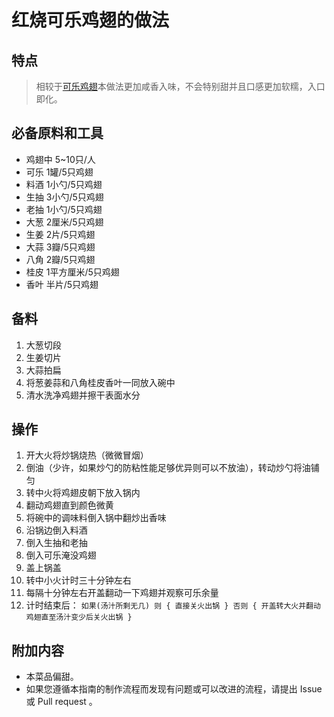 # 红烧可乐鸡翅的做法

## 特点
> 相较于[可乐鸡翅](./可乐鸡翅.md)本做法更加咸香入味，不会特别甜并且口感更加软糯，入口即化。

## 必备原料和工具

* 鸡翅中 5~10只/人
* 可乐 1罐/5只鸡翅
* 料酒 1小勺/5只鸡翅
* 生抽 3小勺/5只鸡翅
* 老抽 1小勺/5只鸡翅
* 大葱 2厘米/5只鸡翅
* 生姜 2片/5只鸡翅
* 大蒜 3瓣/5只鸡翅
* 八角 2瓣/5只鸡翅
* 桂皮 1平方厘米/5只鸡翅
* 香叶 半片/5只鸡翅

## 备料

1. 大葱切段
2. 生姜切片
3. 大蒜拍扁
4. 将葱姜蒜和八角桂皮香叶一同放入碗中
5. 清水洗净鸡翅并擦干表面水分

## 操作

1. 开大火将炒锅烧热（微微冒烟）
2. 倒油（少许，如果炒勺的防粘性能足够优异则可以不放油），转动炒勺将油铺匀
3. 转中火将鸡翅皮朝下放入锅内
4. 翻动鸡翅直到颜色微黄
5. 将碗中的调味料倒入锅中翻炒出香味
6. 沿锅边倒入料酒
7. 倒入生抽和老抽
8. 倒入可乐淹没鸡翅
9. 盖上锅盖
10. 转中小火计时三十分钟左右
11. 每隔十分钟左右开盖翻动一下鸡翅并观察可乐余量
12. 计时结束后：
`
    如果(汤汁所剩无几) 则 {
      直接关火出锅
    } 否则 {
      开盖转大火并翻动鸡翅直至汤汁变少后关火出锅
    }
`

## 附加内容

* 本菜品偏甜。
* 如果您遵循本指南的制作流程而发现有问题或可以改进的流程，请提出 Issue 或 Pull request 。
